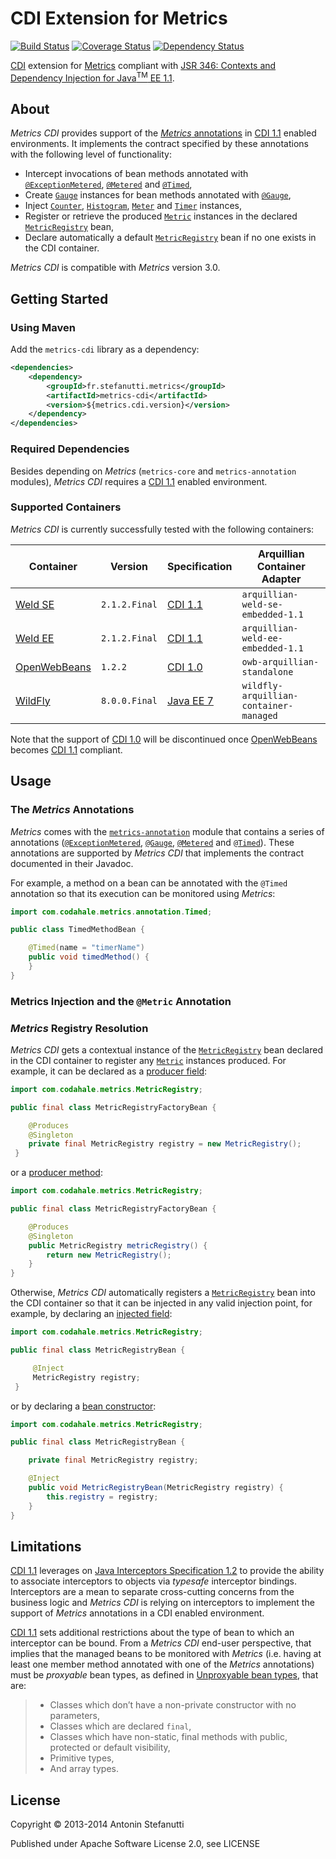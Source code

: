 CDI Extension for Metrics
===========

[![Build Status][Travis badge]][Travis build] [![Coverage Status][Coveralls badge]][Coveralls build] [![Dependency Status][VersionEye badge]][VersionEye build]

[Travis badge]: https://secure.travis-ci.org/astefanutti/metrics-cdi.png
[Travis build]: https://travis-ci.org/astefanutti/metrics-cdi
[Coveralls badge]: https://coveralls.io/repos/astefanutti/metrics-cdi/badge.png?branch=master
[Coveralls build]: https://coveralls.io/r/astefanutti/metrics-cdi?branch=master
[VersionEye badge]: https://www.versioneye.com/user/projects/52a633be632bacbded00001c/badge.png
[VersionEye build]: https://www.versioneye.com/user/projects/52a633be632bacbded00001c

[CDI][] extension for [Metrics][] compliant with [JSR 346: Contexts and Dependency Injection for Java<sup>TM</sup> EE 1.1][CDI 1.1].

[CDI]: http://www.cdi-spec.org/
[Metrics]: http://metrics.codahale.com/
[CDI 1.0]: https://jcp.org/en/jsr/detail?id=299
[CDI 1.1]: https://jcp.org/en/jsr/detail?id=346

## About

_Metrics CDI_ provides support of the [_Metrics_ annotations][Metrics annotations] in [CDI 1.1][] enabled environments.
It implements the contract specified by these annotations with the following level of functionality:
+ Intercept invocations of bean methods annotated with [`@ExceptionMetered`][], [`@Metered`][] and [`@Timed`][],
+ Create [`Gauge`][] instances for bean methods annotated with [`@Gauge`][],
+ Inject [`Counter`][], [`Histogram`][], [`Meter`][] and [`Timer`][] instances,
+ Register or retrieve the produced [`Metric`][] instances in the declared [`MetricRegistry`][] bean,
+ Declare automatically a default [`MetricRegistry`][] bean if no one exists in the CDI container.

_Metrics CDI_ is compatible with _Metrics_ version 3.0.

[Metrics annotations]: https://github.com/codahale/metrics/tree/master/metrics-annotation
[`@ExceptionMetered`]: http://maginatics.github.io/metrics/apidocs/com/codahale/metrics/annotation/ExceptionMetered.html
[`@Metered`]: http://maginatics.github.io/metrics/apidocs/com/codahale/metrics/annotation/Gauge.html
[`@Timed`]: http://maginatics.github.io/metrics/apidocs/com/codahale/metrics/annotation/Timed.html
[`Gauge`]: http://maginatics.github.io/metrics/apidocs/com/codahale/metrics/Gauge.html
[`@Gauge`]: http://maginatics.github.io/metrics/apidocs/com/codahale/metrics/annotation/Gauge.html
[`Counter`]: http://maginatics.github.io/metrics/apidocs/com/codahale/metrics/Counter.html
[`Histogram`]: http://maginatics.github.io/metrics/apidocs/com/codahale/metrics/Histogram.html
[`Meter`]: http://maginatics.github.io/metrics/apidocs/com/codahale/metrics/Meter.html
[`Timer`]: http://maginatics.github.io/metrics/apidocs/com/codahale/metrics/Timer.html
[`Metric`]: http://maginatics.github.io/metrics/apidocs/com/codahale/metrics/Metric.html
[`MetricRegistry`]: http://maginatics.github.io/metrics/apidocs/com/codahale/metrics/MetricRegistry.html

## Getting Started

### Using Maven

Add the `metrics-cdi` library as a dependency:

```xml
<dependencies>
    <dependency>
        <groupId>fr.stefanutti.metrics</groupId>
        <artifactId>metrics-cdi</artifactId>
        <version>${metrics.cdi.version}</version>
    </dependency>
</dependencies>
```

### Required Dependencies

Besides depending on _Metrics_ (`metrics-core` and `metrics-annotation` modules), _Metrics CDI_ requires
a [CDI 1.1][] enabled environment.

### Supported Containers

_Metrics CDI_ is currently successfully tested with the following containers:

| Container        | Version       | Specification | Arquillian Container Adapter                |
| ---------------- | ------------- | ------------- | ------------------------------------------- |
| [Weld SE][]      | `2.1.2.Final` | [CDI 1.1][]   | `arquillian-weld-se-embedded-1.1`           |
| [Weld EE][]      | `2.1.2.Final` | [CDI 1.1][]   | `arquillian-weld-ee-embedded-1.1`           |
| [OpenWebBeans][] | `1.2.2`       | [CDI 1.0][]   | `owb-arquillian-standalone`                 |
| [WildFly][]      | `8.0.0.Final` | [Java EE 7][] | `wildfly-arquillian-container-managed`      |

Note that the support of [CDI 1.0][] will be discontinued once [OpenWebBeans][] becomes [CDI 1.1][] compliant.

[Weld SE]: http://weld.cdi-spec.org/
[Weld EE]: http://weld.cdi-spec.org/
[OpenWebBeans]: http://openwebbeans.apache.org/
[WildFly]: http://www.wildfly.org/
[Java EE 7]: https://jcp.org/en/jsr/detail?id=342

## Usage

### The _Metrics_ Annotations

_Metrics_ comes with the [`metrics-annotation`][Metrics annotations] module that contains a series
of annotations ([`@ExceptionMetered`][], [`@Gauge`][], [`@Metered`][] and [`@Timed`][]).
These annotations are supported by _Metrics CDI_ that implements the contract documented in their Javadoc.

For example, a method on a bean can be annotated with the `@Timed` annotation so that its execution
can be monitored using _Metrics_:

```java
import com.codahale.metrics.annotation.Timed;

public class TimedMethodBean {

    @Timed(name = "timerName")
    public void timedMethod() {
    }
}
```

### Metrics Injection and the `@Metric` Annotation

### _Metrics_ Registry Resolution

_Metrics CDI_ gets a contextual instance of the [`MetricRegistry`][] bean declared in the CDI container
to register any [`Metric`][] instances produced. For example, it can be declared as a [producer field][]:

```java
import com.codahale.metrics.MetricRegistry;

public final class MetricRegistryFactoryBean {

    @Produces
    @Singleton
    private final MetricRegistry registry = new MetricRegistry();
 }
```

or a [producer method][]:

```java
import com.codahale.metrics.MetricRegistry;

public final class MetricRegistryFactoryBean {

    @Produces
    @Singleton
    public MetricRegistry metricRegistry() {
        return new MetricRegistry();
    }
}
```

Otherwise, _Metrics CDI_ automatically registers a [`MetricRegistry`][] bean into the CDI container
so that it can be injected in any valid injection point, for example, by declaring an [injected field][]:

```java
import com.codahale.metrics.MetricRegistry;

public final class MetricRegistryBean {

     @Inject
     MetricRegistry registry;
 }
```

or by declaring a [bean constructor][]:

```java
import com.codahale.metrics.MetricRegistry;

public final class MetricRegistryBean {

    private final MetricRegistry registry;

    @Inject
    public void MetricRegistryBean(MetricRegistry registry) {
        this.registry = registry;
    }
}
```

[producer field]: http://docs.jboss.org/cdi/spec/1.1/cdi-spec.html#producer_field
[producer method]: http://docs.jboss.org/cdi/spec/1.1/cdi-spec.html#producer_method
[injected field]: http://docs.jboss.org/cdi/spec/1.1/cdi-spec.html#injected_fields
[bean constructor]: http://docs.jboss.org/cdi/spec/1.1/cdi-spec.html#bean_constructors

## Limitations

[CDI 1.1][CDI 1.1 spec] leverages on [Java Interceptors Specification 1.2][] to provide the ability to associate interceptors
to objects via _typesafe_ interceptor bindings. Interceptors are a mean to separate cross-cutting concerns from the business logic
and _Metrics CDI_ is relying on interceptors to implement the support of _Metrics_ annotations in a CDI enabled environment.

[CDI 1.1][CDI 1.1 spec] sets additional restrictions about the type of bean to which an interceptor can be bound. From a _Metrics CDI_ end-user
perspective, that implies that the managed beans to be monitored with _Metrics_ (i.e. having at least one member method annotated
with one of the _Metrics_ annotations) must be _proxyable_ bean types, as defined in [Unproxyable bean types][], that are:
> + Classes which don’t have a non-private constructor with no parameters,
> + Classes which are declared `final`,
> + Classes which have non-static, final methods with public, protected or default visibility,
> + Primitive types,
> + And array types.

[CDI 1.1 spec]: http://docs.jboss.org/cdi/spec/1.1/cdi-spec.html
[Java Interceptors Specification 1.2]: http://download.oracle.com/otndocs/jcp/interceptors-1_2-mrel2-eval-spec/
[Binding an interceptor to a bean]: http://docs.jboss.org/cdi/spec/1.1/cdi-spec.html#binding_interceptor_to_bean
[Unproxyable bean types]: http://docs.jboss.org/cdi/spec/1.1/cdi-spec.html#unproxyable

License
-------

Copyright © 2013-2014 Antonin Stefanutti

Published under Apache Software License 2.0, see LICENSE
